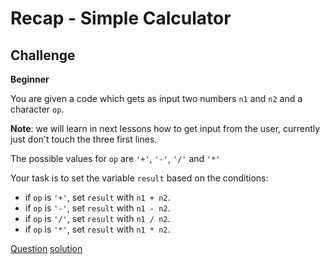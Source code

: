 # Recap - Simple Calculator

## Challenge

**Beginner**

You are given a code which gets as input two numbers `n1` and `n2` and a character `op`.

**Note**: we will learn in next lessons how to get input from the user, currently just don't touch the three first lines.

The possible values for `op` are `'+'`, `'-'`, `'/'` and `'*'`

Your task is to set the variable `result` based on the conditions:

* if `op` is `'+'`, set `result` with `n1 + n2`.
* if `op` is `'-'`, set `result` with `n1 - n2`.
* if `op` is `'/'`, set `result` with `n1 / n2`.
* if `op` is `'*'`, set `result` with `n1 * n2`.  

[Question](q.py) [solution](solution.py)
